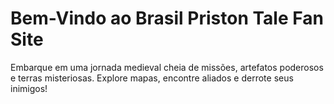 # Bem-Vindo ao Brasil Priston Tale Fan Site
Embarque em uma jornada medieval cheia de missões, artefatos poderosos e terras misteriosas. Explore mapas, encontre aliados e derrote seus inimigos!
